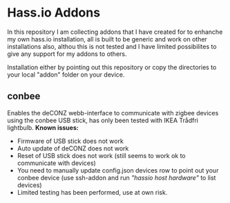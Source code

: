 # Hass.io Addons

In this repository I am collecting addons that I have created for to enhanche my own hass.io installation, all is built to be generic and work on other installations also, althou this is not tested and I have limited possibilites to give any support for my addons to others.

Installation either by pointing out this repository or copy the directories to your local "addon" folder on your device.

## conbee

Enables the deCONZ webb-interface to communicate with zigbee devices using the conbee USB stick, has only been tested with IKEA Trådfri lightbulb.
**Known issues:**
 - Firmware of USB stick does not work
 - Auto update of deCONZ does not work
 - Reset of USB stick does not work (still seems to work ok to communicate with devices)
 - You need to manually update config.json devices row to point out your conbee device (use ssh-addon and run *"hassio host hardware"* to list devices)
 - Limited testing has been performed, use at own risk.
